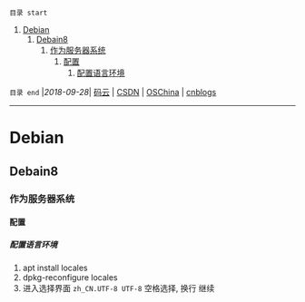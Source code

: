 `目录 start`
 
1. [Debian](#debian)
    1. [Debain8](#debain8)
        1. [作为服务器系统](#作为服务器系统)
            1. [配置](#配置)
                1. [配置语言环境](#配置语言环境)

`目录 end` |_2018-09-28_| [码云](https://gitee.com/gin9) | [CSDN](http://blog.csdn.net/kcp606) | [OSChina](https://my.oschina.net/kcp1104) | [cnblogs](http://www.cnblogs.com/kuangcp)
****************************************
# Debian

## Debain8
### 作为服务器系统
#### 配置
##### 配置语言环境
1. apt install locales
2. dpkg-reconfigure locales
3. 进入选择界面 `zh_CN.UTF-8 UTF-8` 空格选择, 换行 继续

